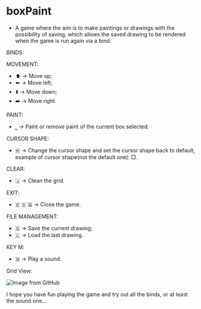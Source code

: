 # boxPaint
- A game where the aim is to make paintings or drawings with the possibility of saving, which allows the saved drawing to be rendered when the game is run again via a bind.

BINDS:

MOVEMENT:

- ⬆️ -> Move up;
- ⬅️ -> Move left;
- ⬇️ -> Move down;
- ➡️ -> Move right.

PAINT:

- ⎵ -> Paint or remove paint of the current box selected.

CURSOR SHAPE:

- 🇭 -> Change the cursor shape and set the cursor shape back to default, example of cursor shape(not the default one): □.

CLEAR:

- 🇯 -> Clean the grid.

EXIT:

- 🇪 🇸 🇶 -> Close the game.

FILE MANAGEMENT:

- 🇸 -> Save the current drawing;
- 🇱 -> Load the last drawing.

KEY M:

- 🇲 -> Play a sound.

Grid View:

<img src="https://github.com/user-attachments/assets/e7dcc6df-def5-4774-928a-0417a2c4fa66" alt="Image from GitHub" style="max-width: 100%; height: auto;">

I hope you have fun playing the game and try out all the binds, or at least the sound one...


